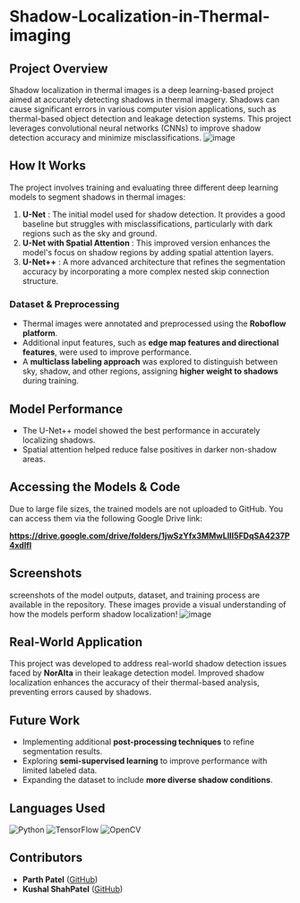 # Shadow-Localization-in-Thermal-imaging


##  Project Overview
Shadow localization in thermal images is a deep learning-based project aimed at accurately detecting shadows in thermal imagery. Shadows can cause significant errors in various computer vision applications, such as thermal-based object detection and leakage detection systems. This project leverages convolutional neural networks (CNNs) to improve shadow detection accuracy and minimize misclassifications.
![image](https://github.com/user-attachments/assets/357e4ebb-e885-4a20-8b8c-7e01e0ae10ec)


##  How It Works
The project involves training and evaluating three different deep learning models to segment shadows in thermal images:

1. **U-Net** : The initial model used for shadow detection. It provides a good baseline but struggles with misclassifications, particularly with dark regions such as the sky and ground.
2. **U-Net with Spatial Attention** : This improved version enhances the model's focus on shadow regions by adding spatial attention layers.
3. **U-Net++** : A more advanced architecture that refines the segmentation accuracy by incorporating a more complex nested skip connection structure.

###  Dataset & Preprocessing
- Thermal images were annotated and preprocessed using the **Roboflow platform**.
- Additional input features, such as **edge map features and directional features**, were used to improve performance.
- A **multiclass labeling approach** was explored to distinguish between sky, shadow, and other regions, assigning **higher weight to shadows** during training.

##  Model Performance
- The U-Net++ model showed the best performance in accurately localizing shadows. 
- Spatial attention helped reduce false positives in darker non-shadow areas. 

##  Accessing the Models & Code
Due to large file sizes, the trained models are not uploaded to GitHub. You can access them via the following Google Drive link:

**https://drive.google.com/drive/folders/1jwSzYfx3MMwLIII5FDqSA4237P4xdlfI**  

##  Screenshots
 screenshots of the model outputs, dataset, and training process are available in the repository. These images provide a visual understanding of how the models perform shadow localization!
![image](https://github.com/user-attachments/assets/1612ff2d-4e1b-4885-8147-b87a19d847a5)


##  Real-World Application
This project was developed to address real-world shadow detection issues faced by **NorAlta** in their leakage detection model. Improved shadow localization enhances the accuracy of their thermal-based analysis, preventing errors caused by shadows. 

##  Future Work
- Implementing additional **post-processing techniques** to refine segmentation results. 
- Exploring **semi-supervised learning** to improve performance with limited labeled data. 
- Expanding the dataset to include **more diverse shadow conditions**.
##  Languages Used
![Python](https://img.shields.io/badge/Python-3776AB?style=for-the-badge&logo=python&logoColor=white)
![TensorFlow](https://img.shields.io/badge/TensorFlow-FF6F00?style=for-the-badge&logo=tensorflow&logoColor=white)
![OpenCV](https://img.shields.io/badge/OpenCV-5C3EE8?style=for-the-badge&logo=opencv&logoColor=white)

  
## Contributors
- **Parth Patel** ([GitHub](https://github.com/patelparth2401))
- **Kushal ShahPatel** ([GitHub](https://github.com/kushal600))


